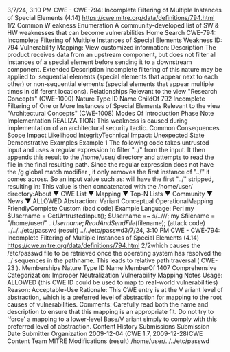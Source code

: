 3/7/24, 3:10 PM CWE - CWE-794: Incomplete Filtering of Multiple Instances of Special Elements (4.14)
https://cwe.mitre.org/data/deﬁnitions/794.html 1/2
Common W eakness Enumeration
A community-developed list of SW & HW weaknesses that can become
vulnerabilities
Home Search
CWE-794: Incomplete Filtering of Multiple Instances of Special Elements
Weakness ID: 794
Vulnerability Mapping: 
View customized information:
 Description
The product receives data from an upstream component, but does not filter all instances of a special element before sending it to a
downstream component.
 Extended Description
Incomplete filtering of this nature may be applied to:
sequential elements (special elements that appear next to each other) or
non-sequential elements (special elements that appear multiple times in dif ferent locations).
 Relationships
 Relevant to the view "Research Concepts" (CWE-1000)
Nature Type ID Name
ChildOf 792 Incomplete Filtering of One or More Instances of Special Elements
 Relevant to the view "Architectural Concepts" (CWE-1008)
 Modes Of Introduction
Phase Note
Implementation REALIZA TION: This weakness is caused during implementation of an architectural security tactic.
 Common Consequences
Scope Impact Likelihood
IntegrityTechnical Impact: Unexpected State
 Demonstrative Examples
Example 1
The following code takes untrusted input and uses a regular expression to filter "../" from the input. It then appends this result to the
/home/user/ directory and attempts to read the file in the final resulting path.
Since the regular expression does not have the /g global match modifier , it only removes the first instance of "../" it comes across. So
an input value such as:
will have the first "../" stripped, resulting in:
This value is then concatenated with the /home/user/ directory:About ▼ CWE List ▼ Mapping ▼ Top-N Lists ▼ Community ▼ News ▼
ALLOWED
Abstraction: Variant
Conceptual OperationalMapping
FriendlyComplete Custom
(bad code) Example Language: Perl 
my $Username = GetUntrustedInput();
$Username =~ s/\.\.\///;
my $filename = "/home/user/" . $Username;
ReadAndSendFile($filename);
(attack code) 
../../../etc/passwd
(result) 
../../etc/passwd3/7/24, 3:10 PM CWE - CWE-794: Incomplete Filtering of Multiple Instances of Special Elements (4.14)
https://cwe.mitre.org/data/deﬁnitions/794.html 2/2which causes the /etc/passwd file to be retrieved once the operating system has resolved the ../ sequences in the pathname. This
leads to relative path traversal ( CWE-23 ).
 Memberships
Nature Type ID Name
MemberOf 1407 Comprehensive Categorization: Improper Neutralization
 Vulnerability Mapping Notes
Usage: ALLOWED (this CWE ID could be used to map to real-world vulnerabilities)
Reason: Acceptable-Use
Rationale:
This CWE entry is at the V ariant level of abstraction, which is a preferred level of abstraction for mapping to the root causes of
vulnerabilities.
Comments:
Carefully read both the name and description to ensure that this mapping is an appropriate fit. Do not try to 'force' a mapping to a
lower-level Base/V ariant simply to comply with this preferred level of abstraction.
 Content History
 Submissions
Submission Date Submitter Organization
2009-12-04
(CWE 1.7, 2009-12-28)CWE Content Team MITRE
 Modifications
(result) 
/home/user/../../etc/passwd